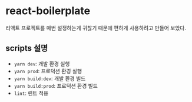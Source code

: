 # react-boilerplate
리액트 프로젝트를 매번 설정하는게 귀찮기 때문에 편하게 사용하려고 만들어 보았다.

## scripts 설명
- `yarn dev`: 개발 환경 실행
- `yarn prod`: 프로덕션 환경 실행
- `yarn build:dev`: 개발 환경 빌드
- `yarn build:prod`: 프로덕션 환경 빌드
- `lint`: 린트 적용
